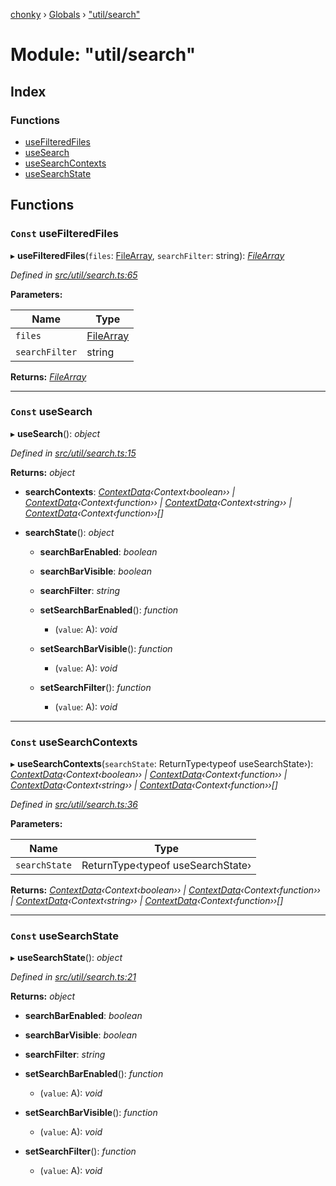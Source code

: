 [chonky](../README.md) › [Globals](../globals.md) › ["util/search"](_util_search_.md)

# Module: "util/search"

## Index

### Functions

* [useFilteredFiles](_util_search_.md#const-usefilteredfiles)
* [useSearch](_util_search_.md#const-usesearch)
* [useSearchContexts](_util_search_.md#const-usesearchcontexts)
* [useSearchState](_util_search_.md#const-usesearchstate)

## Functions

### `Const` useFilteredFiles

▸ **useFilteredFiles**(`files`: [FileArray](_types_files_types_.md#filearray), `searchFilter`: string): *[FileArray](_types_files_types_.md#filearray)*

*Defined in [src/util/search.ts:65](https://github.com/TimboKZ/Chonky/blob/faab549/src/util/search.ts#L65)*

**Parameters:**

Name | Type |
------ | ------ |
`files` | [FileArray](_types_files_types_.md#filearray) |
`searchFilter` | string |

**Returns:** *[FileArray](_types_files_types_.md#filearray)*

___

### `Const` useSearch

▸ **useSearch**(): *object*

*Defined in [src/util/search.ts:15](https://github.com/TimboKZ/Chonky/blob/faab549/src/util/search.ts#L15)*

**Returns:** *object*

* **searchContexts**: *[ContextData](../interfaces/_util_context_.contextdata.md)‹Context‹boolean›› | [ContextData](../interfaces/_util_context_.contextdata.md)‹Context‹function›› | [ContextData](../interfaces/_util_context_.contextdata.md)‹Context‹string›› | [ContextData](../interfaces/_util_context_.contextdata.md)‹Context‹function››[]*

* **searchState**(): *object*

  * **searchBarEnabled**: *boolean*

  * **searchBarVisible**: *boolean*

  * **searchFilter**: *string*

  * **setSearchBarEnabled**(): *function*

    * (`value`: A): *void*

  * **setSearchBarVisible**(): *function*

    * (`value`: A): *void*

  * **setSearchFilter**(): *function*

    * (`value`: A): *void*

___

### `Const` useSearchContexts

▸ **useSearchContexts**(`searchState`: ReturnType‹typeof useSearchState›): *[ContextData](../interfaces/_util_context_.contextdata.md)‹Context‹boolean›› | [ContextData](../interfaces/_util_context_.contextdata.md)‹Context‹function›› | [ContextData](../interfaces/_util_context_.contextdata.md)‹Context‹string›› | [ContextData](../interfaces/_util_context_.contextdata.md)‹Context‹function››[]*

*Defined in [src/util/search.ts:36](https://github.com/TimboKZ/Chonky/blob/faab549/src/util/search.ts#L36)*

**Parameters:**

Name | Type |
------ | ------ |
`searchState` | ReturnType‹typeof useSearchState› |

**Returns:** *[ContextData](../interfaces/_util_context_.contextdata.md)‹Context‹boolean›› | [ContextData](../interfaces/_util_context_.contextdata.md)‹Context‹function›› | [ContextData](../interfaces/_util_context_.contextdata.md)‹Context‹string›› | [ContextData](../interfaces/_util_context_.contextdata.md)‹Context‹function››[]*

___

### `Const` useSearchState

▸ **useSearchState**(): *object*

*Defined in [src/util/search.ts:21](https://github.com/TimboKZ/Chonky/blob/faab549/src/util/search.ts#L21)*

**Returns:** *object*

* **searchBarEnabled**: *boolean*

* **searchBarVisible**: *boolean*

* **searchFilter**: *string*

* **setSearchBarEnabled**(): *function*

  * (`value`: A): *void*

* **setSearchBarVisible**(): *function*

  * (`value`: A): *void*

* **setSearchFilter**(): *function*

  * (`value`: A): *void*
